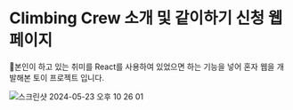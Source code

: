 # Climbing Crew 소개 및 같이하기 신청 웹페이지

본인이 하고 있는 취미를 React를 사용하여 있었으면 하는 기능을 넣어
혼자 웹을 개발해본 토이 프로젝트 입니다.

![스크린샷 2024-05-23 오후 10 26 01](https://github.com/Ricardokim94/shop/assets/103867288/28cd05c7-744a-4c3c-9c04-2b68ddfb826f)
